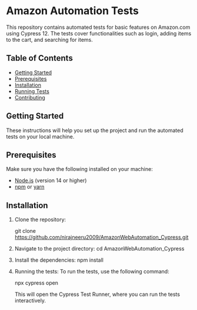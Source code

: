 # Amazon Automation Tests

This repository contains automated tests for basic features on Amazon.com using Cypress 12. The tests cover functionalities such as login, adding items to the cart, and searching for items.

## Table of Contents

- [Getting Started](#getting-started)
- [Prerequisites](#prerequisites)
- [Installation](#installation)
- [Running Tests](#running-tests)
- [Contributing](#contributing)

## Getting Started

These instructions will help you set up the project and run the automated tests on your local machine.

## Prerequisites

Make sure you have the following installed on your machine:

- [Node.js](https://nodejs.org/) (version 14 or higher)
- [npm](https://www.npmjs.com/) or [yarn](https://yarnpkg.com/)

## Installation

1. Clone the repository:

   git clone https://github.com/nirajneeru2009/AmazonWebAutomation_Cypress.git
   
2. Navigate to the project directory:
   cd AmazonWebAutomation_Cypress
   
3. Install the dependencies:
   npm install
4. Running the tests: To run the tests, use the following command:
   
   npx cypress open

   This will open the Cypress Test Runner, where you can run the tests interactively.


